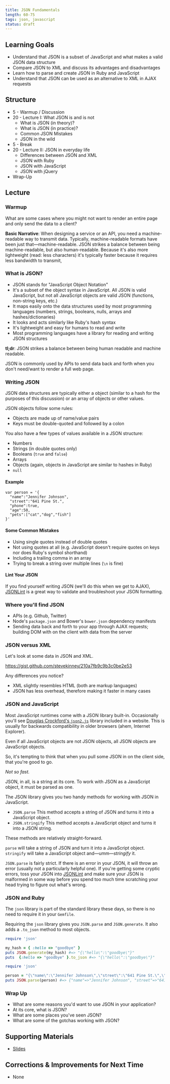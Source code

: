 ```yaml
---
title: JSON Fundamentals
length: 60-75
tags: json, javascript
status: draft
---
```


## Learning Goals

* Understand that JSON is a subset of JavaScript and what makes a valid JSON data structure
* Compare JSON to XML and discuss its advantages and disadvantages
* Learn how to parse and create JSON in Ruby and JavaScript
* Understand that JSON can be used as an alternative to XML in AJAX requests

## Structure

* 5 - Warmup / Discussion
* 20  - Lecture I: What JSON is and is not
  * What is JSON (in theory)?
  * What is JSON (in practice)?
  * Common JSON Mistakes
  * JSON in the wild
* 5 - Break
* 20 - Lecture II: JSON in everyday life
  * Differences between JSON and XML
  * JSON with Ruby
  * JSON with JavaScript
  * JSON with jQuery
* Wrap-Up

## Lecture

### Warmup

What are some cases where you might not want to render an entire page and only send the data to a client?

**Basic Narrative**: When designing a service or an API, you need a machine-readable way to transmit data. Typically, machine-readable formats have been just that—machine-readable. JSON strikes a balance between being machine-readable, but also human-readable. Because it's also more lightweight (read: less characters) it's typically faster because it requires less bandwidth to transmit,

### What is JSON?

* JSON stands for "JavaScript Object Notation"
* It's a subset of the object syntax in JavaScript. All JSON is valid JavaScript, but not all JavaScript objects are valid JSON (functions, non-string keys, etc.)
* It maps easily onto the data structures used by most programming languages (numbers, strings, booleans, nulls, arrays and hashes/dictionaries)
* It looks and acts similarly like Ruby's hash syntax
* It's lightweight and easy for humans to read and write
* Most programming languages have a library for reading and writing JSON structures

**tl;dr**: JSON strikes a balance between being human readable and machine readable.

JSON is commonly used by APIs to send data back and forth when you don't need/want to render a full web page.

### Writing JSON

JSON data structures are typically either a object (similar to a hash for the purposes of this discussion) or an array of objects or other values.

JSON objects follow some rules:

* Objects are made up of name/value pairs
* Keys must be double-quoted and followed by a colon

You also have a few types of values available in a JSON structure:

* Numbers
* Strings (in double quotes only)
* Booleans (`true` and `false`)
* Arrays
* Objects (again, objects in JavaScript are similar to hashes in Ruby)
* `null`

#### Example

```
var person = '{
  "name":"Jennifer Johnson",
  "street":"641 Pine St.",
  "phone":true,
  "age":50,
  "pets":["cat","dog","fish"]
}'
```

#### Some Common Mistakes

* Using single quotes instead of double quotes
* Not using quotes at all (e.g. JavaScript doesn't require quotes on keys nor does Ruby's symbol shorthand)
* Including a trailing comma in an array
* Trying to break a string over multiple lines (`\n` is fine)

#### Lint Your JSON

If you find yourself writing JSON (we'll do this when we get to AJAX), [JSONLint](http://jsonlint.com/) is a great way to validate and troubleshoot your JSON formatting.

### Where you'll find JSON

* APIs (e.g. Github, Twitter)
* Node's `package.json` and Bower's `bower.json` dependency manifests
* Sending data back and forth to your app through AJAX requests; building DOM with on the client with data from the server

### JSON versus XML

Let's look at some data in JSON and XML.

https://gist.github.com/stevekinney/210a7fb9c9b3c0be2e53

Any differences you notice?

*  XML slightly resembles HTML (both are markup languages)
*  JSON has less overhead, therefore making it faster in many cases

### JSON and JavaScript

Most JavaScript runtimes come with a JSON library built-in. Occasionally you'll see [Douglas Crockford's `json2.js`](https://github.com/douglascrockford/JSON-js) library included in a website. This is usually for backwards compatibility in older browsers (ahem, Internet Explorer).

Even if all JavaScript objects are not JSON objects, all JSON objects are JavaScript objects.

So, it's tempting to think that when you pull some JSON in on the client side, that you're good to go.

_Not so fast._

JSON, in all, is a string at its core. To work with JSON as a JavaScript object, it must be parsed as one.

The JSON library gives you two handy methods for working with JSON in JavaScript.

* `JSON.parse` This method accepts a string of JSON and turns it into a JavaScript object.
* `JSON.stringify` This method accepts a JavaScript object and turns it into a JSON string.

These methods are relatively straight-forward.

`parse` will take a string of JSON and turn it into a JavaScript object.
`stringify` will take a JavaScript object and—umm—_stringify_ it.

`JSON.parse` is fairly strict. If there is an error in your JSON, it will throw an error (usually not a particularly helpful one). If you're getting some cryptic errors, toss your JSON into [JSONLint](http://jsonlint.com/) and make sure your JSON is malformed in some way before you spend too much time scratching your head trying to figure out what's wrong.

### JSON and Ruby

The `json` library is part of the standard library these days, so there is no need to require it in your `Gemfile`.

Requiring the `json` library gives you `JSON.parse` and  `JSON.generate`. It also adds a `.to_json` method to most objects.

```rb
require 'json'

my_hash = { :hello => "goodbye" }
puts JSON.generate(my_hash) #=> "{\"hello\":\"goodbye\"}"
puts  {:hello => "goodbye" }.to_json #=> "{\"hello\":\"goodbye\"}"
```

```rb
require 'json'

person = "{\"name\":\"Jennifer Johnson\",\"street\":\"641 Pine St.\",\"phone\":true,\"age\":50,\"pets\":[\"cat\",\"dog\",\"fish\"]}"
puts JSON.parse(person) #=> {"name"=>"Jennifer Johnson", "street"=>"641 Pine St.", "phone"=>true, "age"=>50, "pets"=>["cat", "dog", "fish"]}
```

### Wrap Up

* What are some reasons you'd want to use JSON in your application?
* At its core, what is JSON?
* What are some places you've seen JSON?
* What are some of the gotchas working with JSON?

## Supporting Materials

* [Slides](https://www.dropbox.com/s/j3waahelo4q3f2e/Turing%20-%20JSON%20Fundamentals.key?dl=0)

## Corrections & Improvements for Next Time

* None
